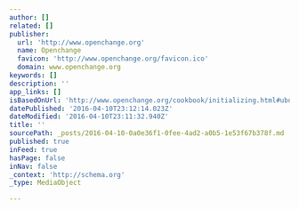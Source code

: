 ```yaml
---
author: []
related: []
publisher:
  url: 'http://www.openchange.org'
  name: Openchange
  favicon: 'http://www.openchange.org/favicon.ico'
  domain: www.openchange.org
keywords: []
description: ''
app_links: []
isBasedOnUrl: 'http://www.openchange.org/cookbook/initializing.html#ubuntu'
datePublished: '2016-04-10T23:12:14.023Z'
dateModified: '2016-04-10T23:11:32.940Z'
title: ''
sourcePath: _posts/2016-04-10-0a0e36f1-0fee-4ad2-a0b5-1e53f67b378f.md
published: true
inFeed: true
hasPage: false
inNav: false
_context: 'http://schema.org'
_type: MediaObject

---
```

<article style=""></article>